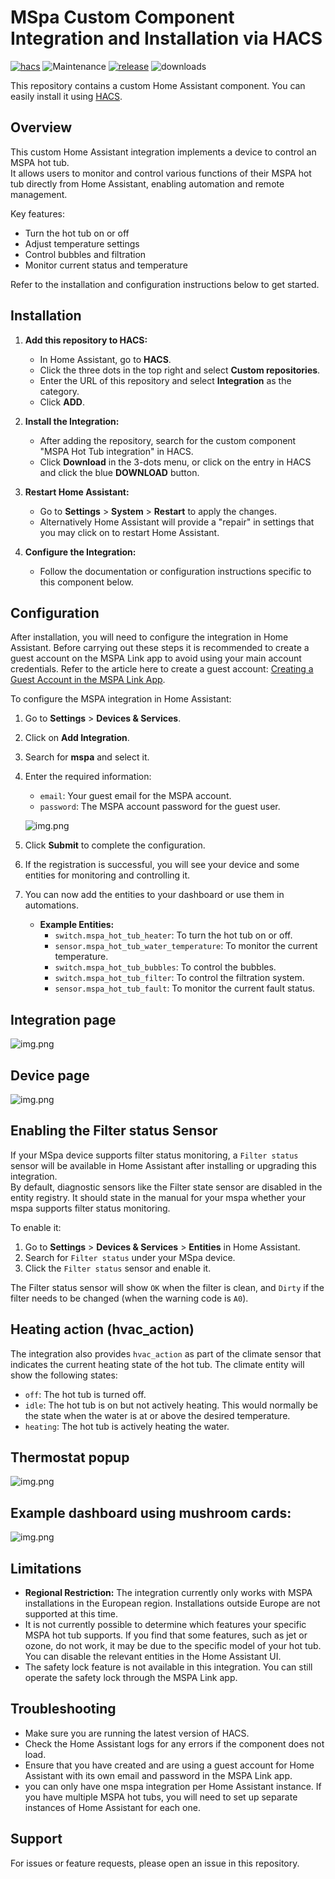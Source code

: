 # MSpa Custom Component Integration and Installation via HACS

[![hacs][hacs-badge]][hacs-url]
![Maintenance][maintenance-badge]
[![release][release-badge]][release-url]
![downloads][downloads-badge]



This repository contains a custom Home Assistant component. You can easily install it using [HACS](https://hacs.xyz/).

## Overview

This custom Home Assistant integration implements a device to control an MSPA hot tub.  
It allows users to monitor and control various functions of their MSPA hot tub directly from Home Assistant, enabling automation and remote management.

Key features:
- Turn the hot tub on or off
- Adjust temperature settings
- Control bubbles and filtration
- Monitor current status and temperature

Refer to the installation and configuration instructions below to get started.

## Installation

1. **Add this repository to HACS:**
    - In Home Assistant, go to **HACS**.
    - Click the three dots in the top right and select **Custom repositories**.
    - Enter the URL of this repository and select **Integration** as the category.
    - Click **ADD**.

2. **Install the Integration:**
    - After adding the repository, search for the custom component "MSPA Hot Tub integration" in HACS.
    - Click **Download** in the 3-dots menu, or click on the entry in HACS and click the blue **DOWNLOAD** button.

3. **Restart Home Assistant:**
    - Go to **Settings** > **System** > **Restart** to apply the changes.
    - Alternatively Home Assistant will provide a "repair" in settings that you may click on to restart Home Assistant. 

4. **Configure the Integration:**
    - Follow the documentation or configuration instructions specific to this component below.



## Configuration

After installation, you will need to configure the integration in Home Assistant. Before carrying out these steps it is recommended to 
create a guest account on the MSPA Link app to avoid using your main account credentials. Refer to the article here 
to create a guest account: [Creating a Guest Account in the MSPA Link App](MSPA_LINK.md).

To configure the MSPA integration in Home Assistant:

1. Go to **Settings** > **Devices & Services**.
2. Click on **Add Integration**.
3. Search for **mspa** and select it.
4. Enter the required information:
    - `email`: Your guest email for the MSPA account.
    - `password`: The MSPA account password for the guest user.

    ![img.png](img/img3.png)

5. Click **Submit** to complete the configuration.
6. If the registration is successful, you will see your device and some entities for monitoring and controlling it.
7. You can now add the entities to your dashboard or use them in automations.

   - **Example Entities:**
     - `switch.mspa_hot_tub_heater`: To turn the hot tub on or off.
     - `sensor.mspa_hot_tub_water_temperature`: To monitor the current temperature.
     - `switch.mspa_hot_tub_bubbles`: To control the bubbles.
     - `switch.mspa_hot_tub_filter`: To control the filtration system.
     - `sensor.mspa_hot_tub_fault`: To monitor the current fault status.

## Integration page

![img.png](img/img6.png)

## Device page

![img.png](img/img.png)

## Enabling the Filter status Sensor

If your MSpa device supports filter status monitoring, a `Filter status` sensor will be available in Home Assistant after installing or upgrading this integration.  
By default, diagnostic sensors like the Filter state sensor are disabled in the entity registry. It should state in
the manual for your mspa whether your mspa supports filter status monitoring.

To enable it:

1. Go to **Settings** > **Devices & Services** > **Entities** in Home Assistant.
2. Search for `Filter status` under your MSpa device.
3. Click the `Filter status` sensor and enable it.

The Filter status sensor will show `OK` when the filter is clean, and `Dirty` if the filter needs to be changed (when the warning code is `A0`).

## Heating action (hvac_action)

The integration also provides `hvac_action` as part of the climate sensor that indicates the current heating state of the hot tub.
The climate entity will show the following states:
- `off`: The hot tub is turned off.
- `idle`: The hot tub is on but not actively heating. This would normally be the state when the water is at or above the desired temperature.
- `heating`: The hot tub is actively heating the water.

## Thermostat popup

![img.png](img/img2.png)

## Example dashboard using mushroom cards:

![img.png](img/img7.png)

## Limitations

- **Regional Restriction:** The integration currently only works with MSPA installations in the European region. Installations outside Europe are not supported at this time.
- It is not currently possible to determine which features your specific MSPA hot tub supports. If you find that some features, such as jet or ozone, do not work, it may be due to the specific model of your hot tub. You can disable the relevant entities in the Home Assistant UI.
- The safety lock feature is not available in this integration. You can still operate the safety lock through the MSPA Link app.


## Troubleshooting

- Make sure you are running the latest version of HACS.
- Check the Home Assistant logs for any errors if the component does not load.
- Ensure that you have created and are using a guest account for Home Assistant with its own email and password in the MSPA Link app.
- you can only have one mspa integration per Home Assistant instance. If you have multiple MSPA hot tubs, you will need to set up separate instances of Home Assistant for each one.


## Support

For issues or feature requests, please open an issue in this repository.

<!-- Badges -->
[hacs-badge]: https://img.shields.io/badge/HACS-Custom-orange.svg?style=flat-square
[release-badge]: https://img.shields.io/github/v/release/jm-cook/mspa-homeassistant?style=flat-square
[downloads-badge]: https://img.shields.io/github/downloads/jm-cook/mspa-homeassistant/total?style=flat-square
[hacs-url]: https://github.com/hacs/integration

[maintenance-badge]: https://img.shields.io/maintenance/yes/2025.svg?style=flat-square
[release-url]: https://github.com/jm-cook/mspa-homeassistant/releases
